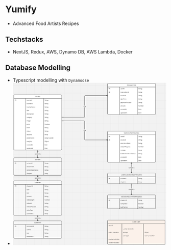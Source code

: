 # Yumify

- Advanced Food Artists Recipes

## Techstacks

- NextJS, Redux, AWS, Dynamo DB, AWS Lambda, Docker

## Database Modelling

- Typescript modelling with `Dynamoose`
- ![Schema](./DynamoDBModelling.png)
